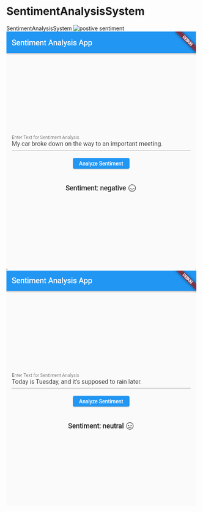 # SentimentAnalysisSystem
SentimentAnalysisSystem
![postive sentiment](postive.png)
![negative sentiment](negative.png)
![neutral sentiment](neutral.png)

